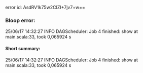 error id: AsdRV1k75w2CIZI+7jv7+w==
### Bloop error:

25/06/17 14:32:27 INFO DAGScheduler: Job 4 finished: show at main.scala:33, took 0,065924 s
#### Short summary: 

25/06/17 14:32:27 INFO DAGScheduler: Job 4 finished: show at main.scala:33, took 0,065924 s